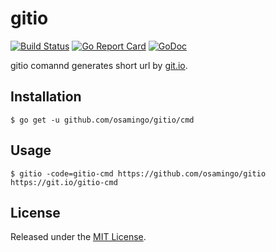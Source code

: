 # gitio

[![Build Status](https://travis-ci.org/osamingo/gitio.svg?branch=master)](https://travis-ci.org/osamingo/gitio)
[![Go Report Card](https://goreportcard.com/badge/osamingo/gitio)](https://goreportcard.com/report/osamingo/gitio)
[![GoDoc](https://godoc.org/github.com/osamingo/gitio?status.svg)](https://godoc.org/github.com/osamingo/gitio)

gitio comannd generates short url by [git.io](https://git.io).

## Installation

```
$ go get -u github.com/osamingo/gitio/cmd
```

## Usage

```
$ gitio -code=gitio-cmd https://github.com/osamingo/gitio
https://git.io/gitio-cmd
```

## License

Released under the [MIT License](https://github.com/osamingo/gitio/blob/master/LICENSE).
